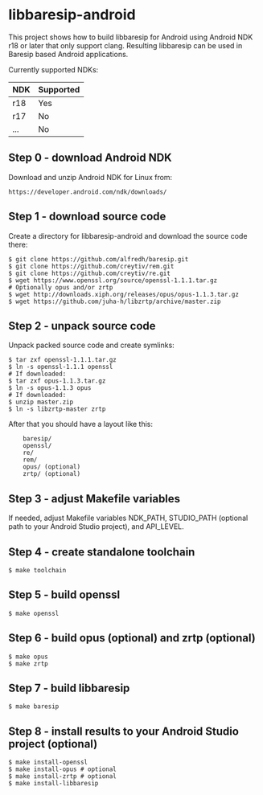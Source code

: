 libbaresip-android
==================

This project shows how to build libbaresip for Android using Android NDK
r18 or later that only support clang.  Resulting libbaresip can be used
in Baresip based Android applications.

Currently supported NDKs:

| NDK  | Supported  |
|------|------------|
| r18  | Yes        |
| r17  | No         |
| ...  | No         |

## Step 0 - download Android NDK

Download and unzip Android NDK for Linux from:
```
https://developer.android.com/ndk/downloads/
```

## Step 1 - download source code

Create a directory for libbaresip-android and download the source
code there:
```
$ git clone https://github.com/alfredh/baresip.git
$ git clone https://github.com/creytiv/rem.git
$ git clone https://github.com/creytiv/re.git
$ wget https://www.openssl.org/source/openssl-1.1.1.tar.gz
# Optionally opus and/or zrtp
$ wget http://downloads.xiph.org/releases/opus/opus-1.1.3.tar.gz
$ wget https://github.com/juha-h/libzrtp/archive/master.zip
```

## Step 2 - unpack source code

Unpack packed source code and create symlinks:

```
$ tar zxf openssl-1.1.1.tar.gz
$ ln -s openssl-1.1.1 openssl
# If downloaded:
$ tar zxf opus-1.1.3.tar.gz
$ ln -s opus-1.1.3 opus
# If downloaded:
$ unzip master.zip
$ ln -s libzrtp-master zrtp
```
After that you should have a layout like this:
```
    baresip/
    openssl/
    re/
    rem/
    opus/ (optional)
    zrtp/ (optional)
```

## Step 3 - adjust Makefile variables

If needed, adjust Makefile variables NDK_PATH, STUDIO_PATH (optional
path to your Android Studio project), and API_LEVEL.

## Step 4 - create standalone toolchain
```
$ make toolchain
```

## Step 5 - build openssl
```
$ make openssl
```

## Step 6 - build opus (optional) and zrtp (optional)

```
$ make opus
$ make zrtp
```

## Step 7 - build libbaresip
```
$ make baresip
```

## Step 8 - install results to your Android Studio project (optional)

```
$ make install-openssl
$ make install-opus # optional
$ make install-zrtp # optional
$ make install-libbaresip
```
